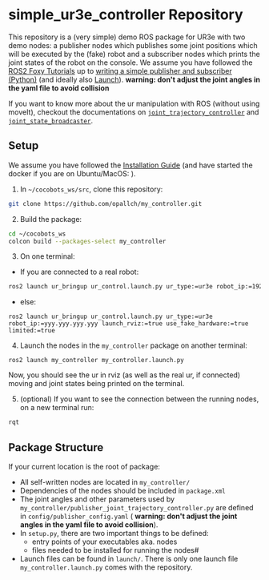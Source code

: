 # simple_ur3e_controller Repository

This repository is a (very simple) demo ROS package for UR3e with two demo nodes: a publisher nodes which publishes some joint positions which will be executed by the (fake) robot and a subscriber nodes which prints the joint states of the robot on the console. We assume you have followed the [ROS2 Foxy Tutorials](https://docs.ros.org/en/foxy/Tutorials.html) up to [writing a simple publisher and subscriber (Python)](https://docs.ros.org/en/foxy/Tutorials/Beginner-Client-Libraries/Writing-A-Simple-Py-Publisher-And-Subscriber.html) (and ideally also [Launch](https://docs.ros.org/en/foxy/Tutorials/Intermediate/Launch/Launch-Main.html)). **warning: don't adjust the joint angles in the yaml file to avoid collision**

If you want to know more about the ur manipulation with ROS (without using moveIt), checkout the documentations on [`joint_trajectory_controller`](https://control.ros.org/master/doc/ros2_controllers/joint_trajectory_controller/doc/userdoc.html) and [`joint_state_broadcaster`](https://control.ros.org/master/doc/ros2_controllers/joint_state_broadcaster/doc/userdoc.html).

## Setup
We assume you have followed the [Installation Guide](https://github.com/opallch/ur3e_environment/wiki/Installation-Guide) (and have started the docker if you are on Ubuntu/MacOS: ).
1. In `~/cocobots_ws/src`, clone this repository:
```bash
git clone https://github.com/opallch/my_controller.git
``` 
2. Build the package:
```bash
cd ~/cocobots_ws
colcon build --packages-select my_controller
``` 
3. On one terminal:
- If you are connected to a real robot:
```bash
ros2 launch ur_bringup ur_control.launch.py ur_type:=ur3e robot_ip:=192.168.0.4 launch_rviz:=true reverse_ip:=<your IP address> limited:=true
```
- else:
```
ros2 launch ur_bringup ur_control.launch.py ur_type:=ur3e robot_ip:=yyy.yyy.yyy.yyy launch_rviz:=true use_fake_hardware:=true limited:=true
```

4. Launch the nodes in the `my_controller` package on another terminal:
```
ros2 launch my_controller my_controller.launch.py
```
Now, you should see the ur in rviz (as well as the real ur, if connected) moving and joint states being printed on the terminal.

5. (optional) If you want to see the connection between the running nodes, on a new terminal run:
```bash
rqt
```

## Package Structure
If your current location is the root of package:
- All self-written nodes are located in `my_controller/`
- Dependencies of the nodes should be included in `package.xml`
- The joint angles and other parameters used by `my_controller/publisher_joint_trajectory_controller.py` are defined in `config/publisher_config.yaml` ( **warning: don't adjust the joint angles in the yaml file to avoid collision**).
- In `setup.py`, there are two important things to be defined:
    - entry points of your executables aka. nodes
    - files needed to be installed for running the nodes#
- Launch files can be found in `launch/`. There is only one launch file `my_controller.launch.py` comes with the repository. 
